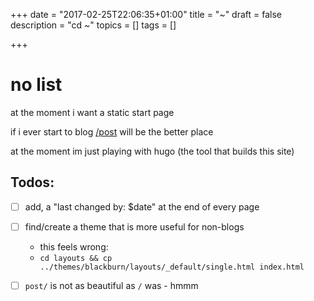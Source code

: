 +++
date = "2017-02-25T22:06:35+01:00"
title = "~"
draft = false
description = "cd ~"
topics = []
tags = []

+++

# no list
at the moment i want a static start page 

if i ever start to blog [/post](/post/) will be the better place

at the moment im just playing with hugo (the tool that builds this site)

## Todos:
- [ ] add, a "last changed by: $date" at the end of every page
- [ ] find/create a theme that is more useful for non-blogs
  - this feels wrong:
  - ```cd layouts && cp ../themes/blackburn/layouts/_default/single.html index.html```
- [ ] `post/` is not as beautiful as `/` was - hmmm


